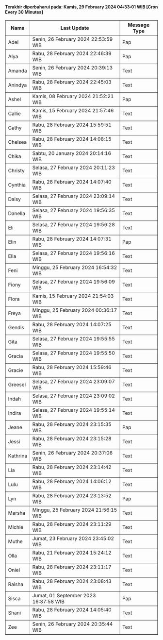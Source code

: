 #### Terakhir diperbaharui pada: Kamis, 29 February 2024 04:33:01 WIB [Cron Every 30 Minutes]

<table border='1'><tr><th>Nama</th><th>Last Update</th><th>Message Type</th></tr><tr><td>Adel</td><td>Senin, 26 February 2024 22:53:59 WIB</td><td>Pap</td></tr><tr><td>Alya</td><td>Rabu, 28 February 2024 22:46:39 WIB</td><td>Pap</td></tr><tr><td>Amanda</td><td>Senin, 26 February 2024 20:39:13 WIB</td><td>Text</td></tr><tr><td>Anindya</td><td>Rabu, 28 February 2024 22:45:03 WIB</td><td>Text</td></tr><tr><td>Ashel</td><td>Kamis, 08 February 2024 21:52:21 WIB</td><td>Pap</td></tr><tr><td>Callie</td><td>Kamis, 15 February 2024 21:57:46 WIB</td><td>Text</td></tr><tr><td>Cathy</td><td>Rabu, 28 February 2024 15:59:51 WIB</td><td>Text</td></tr><tr><td>Chelsea</td><td>Rabu, 28 February 2024 14:08:15 WIB</td><td>Text</td></tr><tr><td>Chika</td><td>Sabtu, 20 January 2024 20:14:16 WIB</td><td>Text</td></tr><tr><td>Christy</td><td>Selasa, 27 February 2024 20:11:23 WIB</td><td>Text</td></tr><tr><td>Cynthia</td><td>Rabu, 28 February 2024 14:07:40 WIB</td><td>Text</td></tr><tr><td>Daisy</td><td>Selasa, 27 February 2024 23:09:14 WIB</td><td>Text</td></tr><tr><td>Danella</td><td>Selasa, 27 February 2024 19:56:35 WIB</td><td>Text</td></tr><tr><td>Eli</td><td>Selasa, 27 February 2024 19:56:28 WIB</td><td>Text</td></tr><tr><td>Elin</td><td>Rabu, 28 February 2024 14:07:31 WIB</td><td>Pap</td></tr><tr><td>Ella</td><td>Selasa, 27 February 2024 19:56:16 WIB</td><td>Text</td></tr><tr><td>Feni</td><td>Minggu, 25 February 2024 16:54:32 WIB</td><td>Text</td></tr><tr><td>Fiony</td><td>Selasa, 27 February 2024 19:56:09 WIB</td><td>Text</td></tr><tr><td>Flora</td><td>Kamis, 15 February 2024 21:54:03 WIB</td><td>Text</td></tr><tr><td>Freya</td><td>Minggu, 25 February 2024 00:36:17 WIB</td><td>Text</td></tr><tr><td>Gendis</td><td>Rabu, 28 February 2024 14:07:25 WIB</td><td>Text</td></tr><tr><td>Gita</td><td>Selasa, 27 February 2024 19:55:55 WIB</td><td>Text</td></tr><tr><td>Gracia</td><td>Selasa, 27 February 2024 19:55:50 WIB</td><td>Text</td></tr><tr><td>Gracie</td><td>Rabu, 28 February 2024 15:59:46 WIB</td><td>Text</td></tr><tr><td>Greesel</td><td>Selasa, 27 February 2024 23:09:07 WIB</td><td>Text</td></tr><tr><td>Indah</td><td>Selasa, 27 February 2024 23:09:02 WIB</td><td>Text</td></tr><tr><td>Indira</td><td>Selasa, 27 February 2024 19:55:14 WIB</td><td>Text</td></tr><tr><td>Jeane</td><td>Rabu, 28 February 2024 23:15:35 WIB</td><td>Pap</td></tr><tr><td>Jessi</td><td>Rabu, 28 February 2024 23:15:28 WIB</td><td>Text</td></tr><tr><td>Kathrina</td><td>Senin, 26 February 2024 20:37:06 WIB</td><td>Text</td></tr><tr><td>Lia</td><td>Rabu, 28 February 2024 23:14:42 WIB</td><td>Text</td></tr><tr><td>Lulu</td><td>Rabu, 28 February 2024 14:06:12 WIB</td><td>Text</td></tr><tr><td>Lyn</td><td>Rabu, 28 February 2024 23:13:52 WIB</td><td>Pap</td></tr><tr><td>Marsha</td><td>Minggu, 25 February 2024 21:56:15 WIB</td><td>Text</td></tr><tr><td>Michie</td><td>Rabu, 28 February 2024 23:11:29 WIB</td><td>Text</td></tr><tr><td>Muthe</td><td>Jumat, 23 February 2024 23:45:02 WIB</td><td>Text</td></tr><tr><td>Olla</td><td>Rabu, 21 February 2024 15:24:12 WIB</td><td>Text</td></tr><tr><td>Oniel</td><td>Rabu, 28 February 2024 23:11:17 WIB</td><td>Text</td></tr><tr><td>Raisha</td><td>Rabu, 28 February 2024 23:08:43 WIB</td><td>Text</td></tr><tr><td>Sisca</td><td>Jumat, 01 September 2023 16:37:58 WIB</td><td>Pap</td></tr><tr><td>Shani</td><td>Rabu, 28 February 2024 14:05:40 WIB</td><td>Text</td></tr><tr><td>Zee</td><td>Senin, 26 February 2024 20:35:44 WIB</td><td>Text</td></tr></table>